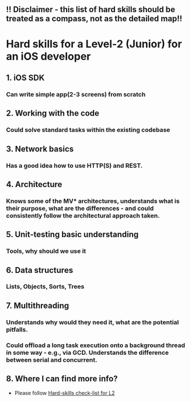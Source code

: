 ## ‼️ Disclaimer - this list of hard skills should be treated as a compass, not as the detailed map‼️

# Hard skills for a Level-2 (Junior) for an iOS developer

## 1. iOS SDK
### Can write simple app(2-3 screens) from scratch

## 2. Working with the code
### Could solve standard tasks within the existing codebase

## 3. Network basics
### Has a good idea how to use HTTP(S) and REST.

## 4. Architecture
### Knows some of the MV* architectures, understands what is their purpose, what are the differences - and could consistently follow the architectural approach taken.

## 5. Unit-testing basic understanding
### Tools, why should we use it

## 6. Data structures
### Lists, Objects, Sorts, Trees

## 7. Multithreading 
### Understands why would they need it, what are the potential pitfalls.
### Could offload a long task execution onto a background thread in some way - e.g., via GCD. Understands the difference between serial and concurrent.

## 8. Where I can find more info?
- Please follow [Hard-skills check-list for L2](https://docs.google.com/spreadsheets/d/1PKy3hWqiKJ66MxrWhCk9xprJgO_-g2xnjnB0SvUuosY/edit#gid=1207816477)
